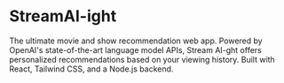 # StreamAI-ight

The ultimate movie and show recommendation web app. Powered by OpenAI's state-of-the-art language model APIs, Stream AI-ght offers personalized recommendations based on your viewing history. Built with React, Tailwind CSS, and a Node.js backend.

